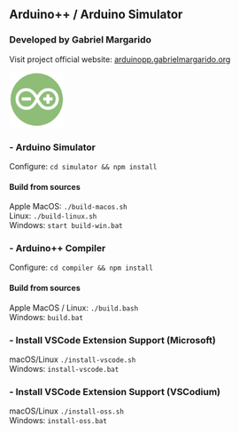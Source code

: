 ## Arduino++ / Arduino Simulator
### Developed by Gabriel Margarido
Visit project official website: [arduinopp.gabrielmargarido.org](http://arduinopp.gabrielmargarido.org)


<img src="arduino-pp.png" width="100px"><br>

### - Arduino Simulator  
Configure: `cd simulator && npm install`  

#### Build from sources
Apple MacOS: `./build-macos.sh`  
Linux: `./build-linux.sh`  
Windows: `start build-win.bat`     

### - Arduino++ Compiler
Configure: `cd compiler && npm install`  

#### Build from sources
Apple MacOS / Linux: `./build.bash`  
Windows: `build.bat`   

### - Install VSCode Extension Support (Microsoft)  
macOS/Linux `./install-vscode.sh`  
Windows: `install-vscode.bat`  

### - Install VSCode Extension Support (VSCodium)  
macOS/Linux `./install-oss.sh`  
Windows: `install-oss.bat`  
